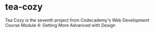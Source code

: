 # tea-cozy
Tea Cozy is the seventh project from Codecademy's Web Development Course Module 4: Getting More Advanced with Design

